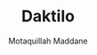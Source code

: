 ---
title: "Daktilo"
github: https://github.com/kronik3r/daktilo
demo: http://daktilo.github.io/
author: Motaquillah Maddane
ssg:
  - Jekyll
cms:
  - No Cms
---